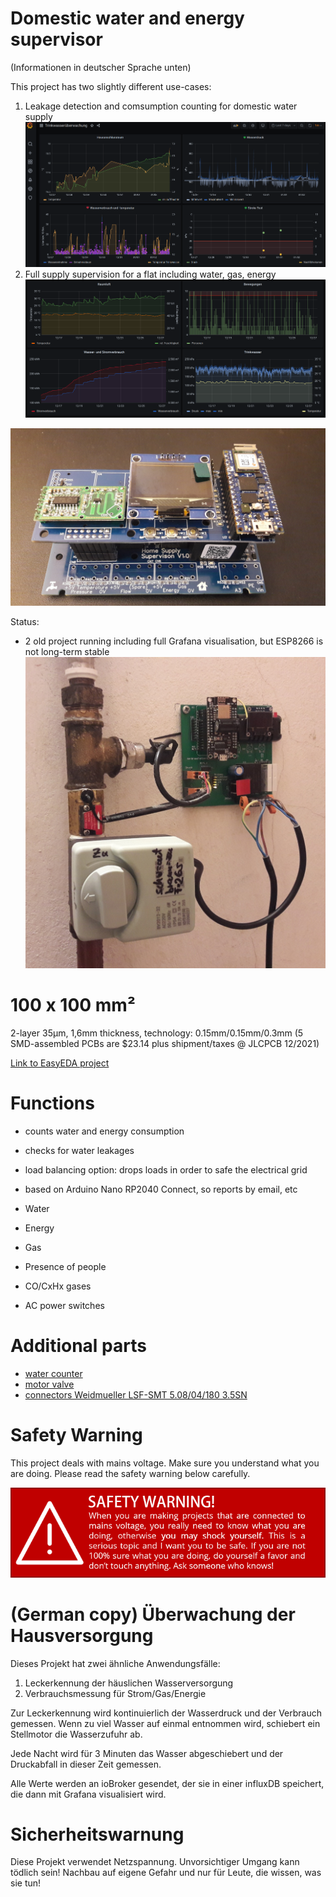 # Domestic water and energy supervisor
(Informationen in deutscher Sprache unten)

This project has two slightly different use-cases:
1. Leakage detection and comsumption counting for domestic water supply
![pic](documentation/usecase1.png)
2. Full supply supervision for a flat including water, gas, energy
![pic](documentation/usecase2.png)

![pic](3D.jpg)

Status:
- 2 old project running including full Grafana visualisation, but ESP8266 is not long-term stable
![pic](documentation/old_ESP3266_system.jpg)

# 100 x 100 mm² 
2-layer 35µm, 1,6mm thickness, technology: 0.15mm/0.15mm/0.3mm
(5 SMD-assembled PCBs are $23.14 plus shipment/taxes @ JLCPCB 12/2021)

[Link to EasyEDA project](https://oshwlab.com/GoRoNb/watersupervisor)

# Functions
- counts water and energy consumption
- checks for water leakages
- load balancing option: drops loads in order to safe the electrical grid
- based on Arduino Nano RP2040 Connect, so reports by email, etc

- Water
- Energy
- Gas
- Presence of people
- CO/CxHx gases
- AC power switches

# Additional parts
- [water counter](https://www.aliexpress.com/item/4001114518438.html)
- [motor valve](https://www.aliexpress.com/item/4000105518976.html)
- [connectors Weidmueller LSF-SMT 5.08/04/180 3.5SN](https://catalog.weidmueller.com/catalog/Start.do?localeId=en&ObjectID=1826070000)

# Safety Warning

This project deals with mains voltage. Make sure you understand what you are doing. Please read the safety warning below carefully.

![pic](warning.webp)

# (German copy) Überwachung der Hausversorgung

Dieses Projekt hat zwei ähnliche Anwendungsfälle:
1. Leckerkennung der häuslichen Wasserversorgung
2. Verbrauchsmessung für Strom/Gas/Energie

Zur Leckerkennung wird kontinuierlich der Wasserdruck und der Verbrauch gemessen. Wenn zu viel Wasser auf einmal entnommen wird, schiebert ein Stellmotor die Wasserzufuhr ab.

Jede Nacht wird für 3 Minuten das Wasser abgeschiebert und der Druckabfall in dieser Zeit gemessen. 

Alle Werte werden an ioBroker gesendet, der sie in einer influxDB speichert, die dann mit Grafana visualisiert wird.

# Sicherheitswarnung

Diese Projekt verwendet Netzspannung. Unvorsichtiger Umgang kann tödlich sein! Nachbau auf eigene Gefahr und nur für Leute, die wissen, was sie tun!

